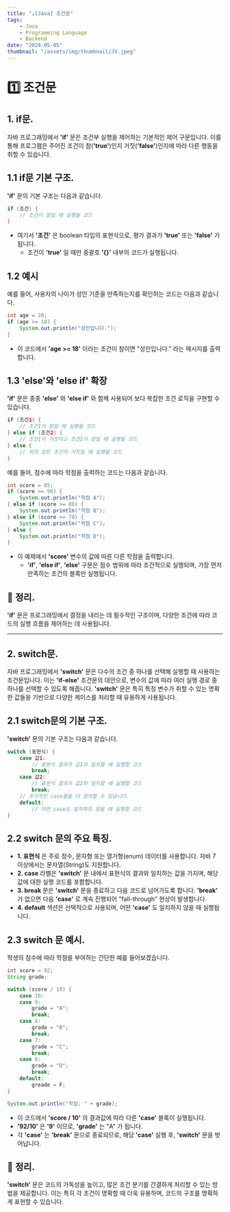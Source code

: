 ```yaml
---
title: "☕️[Java] 조건문"
tags:
    - Java
    - Programming Language
    - Backend
date: "2024-05-05"
thumbnail: "/assets/img/thumbnail/JV.jpeg"
---
```


# 1️⃣ 조건문

## 1. if문.
자바 프로그래밍에서 **'if'** 문은 조건부 실행을 제어하는 기본적인 제어 구문입니다.
이를 통해 프로그램은 주어진 조건이 참(**'true'**)인지 거짓(**'false'**)인지에 따라 다른 행동을 취할 수 있습니다.

## 1.1 if문 기본 구조.
**'if'** 문의 기본 구조는 다음과 같습니다.
```java
if (조건) {
    // 조건이 참일 때 실행될 코드
}
```
- 여기서 **'조건'** 은 boolean 타입의 표현식으로, 평가 결과가 **'true'** 또는 **'false'** 가 됩니다.
    - 조건이 **'true'** 일 때만 중괄호 **'{}'** 내부의 코드가 실행됩니다.

## 1.2 예시
예를 들어, 사용자의 나이가 성인 기준을 만족하는지를 확인하는 코드는 다음과 같습니다.
```java
int age = 20;
if (age >= 18) {
    System.out.println("성인입니다.");
}
```
- 이 코드에서 **'age >= 18'** 이라는 조건이 참이면 "성인입니다." 라는 메시지를 출력합니다.

## 1.3 'else'와 'else if' 확장
**'if'** 문은 종종 **'else'** 와 **'else if'** 와 함께 사용되어 보다 복잡한 조건 로직을 구현할 수 있습니다.
```java
if (조건1) {
    // 조건1이 참일 때 실행될 코드
} else if (조건2) {
    // 조건1이 거짓이고 조건2가 참일 때 실행될 코드
} else {
    // 위의 모든 조건이 거짓일 때 실행될 코드
}
```

예를 들어, 점수에 따라 학점을 출력하는 코드는 다음과 같습니다.

```java
int score = 85;
if (score >= 90) {
    System.out.println("학점 A");
} else if (score >= 80) {
    System.out.println("학점 B");
} else if (score >= 70) {
    System.out.println("학점 C");
} else {
    System.out.println("학점 D");
}
```

- 이 예제에서 **'score'** 변수의 값에 따른 다른 학점을 출력합니다.
    - **'if'**, **'else if'**, **'else'** 구문은 점수 범위에 따라 조건적으로 실행되며, 가장 먼저 만족하는 조건의 블록만 실행됩니다.

## 📝 정리.
**'if'** 문은 프로그래밍에서 결정을 내리는 데 필수적인 구조이며, 다양한 조건에 따라 코드의 실행 흐름을 제어하는 데 사용됩니다.

---

## 2. switch문.
자바 프로그래밍에서 **'switch'** 문은 다수의 조건 중 하나를 선택해 실행할 때 사용하는 조건문입니다.
이는 **'if-else'** 조건문의 대안으로, 변수의 값에 따라 여러 실행 경로 중 하나를 선택할 수 있도록 해줍니다.
**'switch'** 문은 특히 특정 변수가 취할 수 있는 명확한 값들을 기반으로 다양한 케이스를 처리할 때 유용하게 사용됩니다.

## 2.1 switch문의 기본 구조.
**'switch'** 문의 기본 구조는 다음과 같습니다.
```java
switch (표현식) {
    case 값1:
        // 표현식 결과가 값1과 일치할 때 실행할 코드
        break;
    case 값2:
        // 표현식 결과가 값2와 일치할 때 실행할 코드
        break;
    // 추가적인 case들을 더 정의할 수 있습니다.
    default:
        // 어떤 case도 일치하지 않을 때 실행할 코드
}
```

## 2.2 switch 문의 주요 특징.
- **1. 표현식** 은 주로 정수, 문자형 또는 열거형(enum) 데이터를 사용합니다. 자바 7 이상에서는 문자열(String)도 지원합니다.
- **2. case** 라벨은 **'switch'** 문 내에서 표현식의 결과와 일치하는 값을 가지며, 해당 값에 대한 실행 코드를 포함합니다.
- **3. break** 문은 **'switch'** 문을 종료하고 다음 코드로 넘어가도록 합니다. **'break'** 가 없으면 다음 **'case'** 로 계속 진행되어 "fall-through" 현상이 발생합니다.
- **4. default** 섹션은 선택적으로 사용되며, 어떤 **'case'** 도 일치하지 않을 때 실행됩니다.

## 2.3 switch 문 예시.
학생의 점수에 따라 학점을 부여하는 간단한 예를 들어보겠습니다.
```java
int score = 92;
String grade;

switch (score / 10) {
    case 10:
    case 9:
        grade = "A";
        break;
    case 8:
        grade = "B";
        break;
    case 7:
        grade = "C";
        break;
    case 6:
        grade = "D";
        break;
    default:
        greade = F;
}

System.out.println("학점: " + grade);
```

- 이 코드에서 **'score / 10'** 의 결과값에 따라 다른 **'case'** 블록이 실행됩니다.
- **'92/10'** 은 **'9'** 이므로, **'grade'** 는 "A" 가 됩니다.
- 각 **'case'** 는 **'break'** 문으로 종료되므로, 해당 **'case'** 실행 후, **'switch'** 문을 벗어납니다.

## 📝 정리.
**'switch'** 문은 코드의 가독성을 높이고, 많은 조건 분기를 간결하게 처리할 수 있는 방법을 제공합니다.
이는 특히 각 조건이 명확할 때 더욱 유용하며, 코드의 구조를 명확하게 표현할 수 있습니다.
